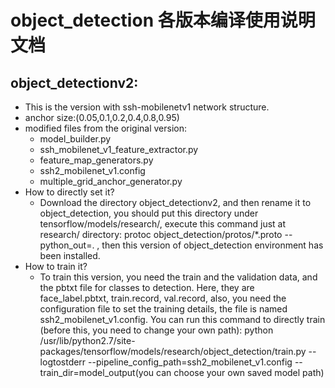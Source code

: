 # object_detection 各版本编译使用说明文档
## object_detectionv2:
- This is the version with ssh-mobilenetv1 network structure.
- anchor size:(0.05,0.1,0.2,0.4,0.8,0.95)
- modified files from the original version:
    - model_builder.py
    - ssh_mobilenet_v1_feature_extractor.py
    - feature_map_generators.py
    - ssh2_mobilenet_v1.config
    - multiple_grid_anchor_generator.py
- How to directly set it?
    - Download the directory object_detectionv2, and then rename it to object_detection, you should put this directory under tensorflow/models/research/, execute this command just at research/ directory: protoc object_detection/protos/*.proto --python_out=. , then this version of object_detection environment has been installed. 
- How to train it?
    - To train this version, you need the train and the validation data, and the pbtxt file for classes to detection. Here, they are face_label.pbtxt, train.record, val.record, also, you need the configuration file to set the training details, the file is named ssh2_mobilenet_v1.config. 
    You can run this command to directly train (before this, you need to change your own path):
    python /usr/lib/python2.7/site-packages/tensorflow/models/research/object_detection/train.py --logtostderr --pipeline_config_path=ssh2_mobilenet_v1.config  --train_dir=model_output(you can choose your own saved model path)

